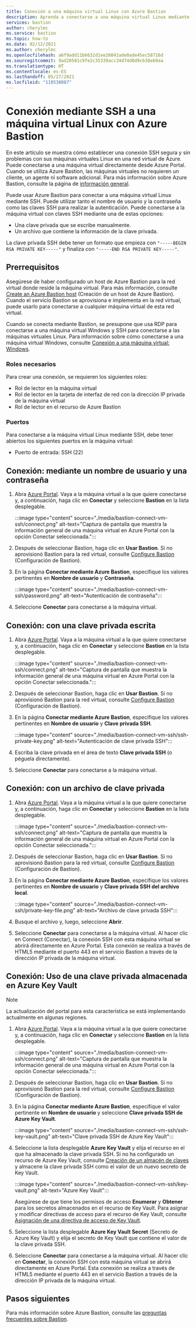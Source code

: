 ```yaml
---
title: Conexión a una máquina virtual Linux con Azure Bastion
description: Aprenda a conectarse a una máquina virtual Linux mediante Azure Bastion.
services: bastion
author: cherylmc
ms.service: bastion
ms.topic: how-to
ms.date: 02/12/2021
ms.author: cherylmc
ms.openlocfilehash: a6f9add11b6632d1ee26041ade0ade45ec58716d
ms.sourcegitcommit: 9ad20581c9fe2c35339acc34d74d0d9cb38eb9aa
ms.translationtype: HT
ms.contentlocale: es-ES
ms.lasthandoff: 05/27/2021
ms.locfileid: "110538087"
---
```

# <a name="connect-using-ssh-to-a-linux-virtual-machine-using-azure-bastion"></a>Conexión mediante SSH a una máquina virtual Linux con Azure Bastion

En este artículo se muestra cómo establecer una conexión SSH segura y sin problemas con sus máquinas virtuales Linux en una red virtual de Azure. Puede conectarse a una máquina virtual directamente desde Azure Portal. Cuando se utiliza Azure Bastion, las máquinas virtuales no requieren un cliente, un agente ni software adicional. Para más información sobre Azure Bastion, consulte la página de [información general](bastion-overview.md).

Puede usar Azure Bastion para conectar a una máquina virtual Linux mediante SSH. Puede utilizar tanto el nombre de usuario y la contraseña como las claves SSH para realizar la autenticación. Puede conectarse a la máquina virtual con claves SSH mediante una de estas opciones:

* Una clave privada que se escribe manualmente.
* Un archivo que contiene la información de la clave privada.

La clave privada SSH debe tener un formato que empieza con `"-----BEGIN RSA PRIVATE KEY-----"` y finaliza con `"-----END RSA PRIVATE KEY-----"`.

## <a name="prerequisites"></a>Prerrequisitos

Asegúrese de haber configurado un host de Azure Bastion para la red virtual donde reside la máquina virtual. Para más información, consulte [Create an Azure Bastion host](./tutorial-create-host-portal.md) (Creación de un host de Azure Bastion). Cuando el servicio Bastion se aprovisiona e implementa en la red virtual, puede usarlo para conectarse a cualquier máquina virtual de esta red virtual. 

Cuando se conecta mediante Bastion, se presupone que usa RDP para conectarse a una máquina virtual Windows y SSH para conectarse a las máquinas virtuales Linux. Para información sobre cómo conectarse a una máquina virtual Windows, consulte [Conexión a una máquina virtual: Windows](bastion-connect-vm-rdp.md).

### <a name="required-roles"></a>Roles necesarios

Para crear una conexión, se requieren los siguientes roles:

* Rol de lector en la máquina virtual
* Rol de lector en la tarjeta de interfaz de red con la dirección IP privada de la máquina virtual
* Rol de lector en el recurso de Azure Bastion

### <a name="ports"></a>Puertos

Para conectarse a la máquina virtual Linux mediante SSH, debe tener abiertos los siguientes puertos en la máquina virtual:

* Puerto de entrada: SSH (22)

## <a name="connect-using-username-and-password"></a><a name="username"></a>Conexión: mediante un nombre de usuario y una contraseña

1. Abra [Azure Portal](https://portal.azure.com). Vaya a la máquina virtual a la que quiere conectarse y, a continuación, haga clic en **Conectar** y seleccione **Bastion** en la lista desplegable.

   :::image type="content" source="./media/bastion-connect-vm-ssh/connect.png" alt-text="Captura de pantalla que muestra la información general de una máquina virtual en Azure Portal con la opción Conectar seleccionada.":::
1. Después de seleccionar Bastion, haga clic en **Usar Bastion**. Si no aprovisionó Bastion para la red virtual, consulte [Configure Bastion](./quickstart-host-portal.md) (Configuración de Bastion).
1. En la página **Conectar mediante Azure Bastion**, especifique los valores pertinentes en **Nombre de usuario** y **Contraseña**.

   :::image type="content" source="./media/bastion-connect-vm-ssh/password.png" alt-text="Autenticación de contraseña":::
1. Seleccione **Conectar** para conectarse a la máquina virtual.

## <a name="connect-manually-enter-a-private-key"></a><a name="privatekey"></a>Conexión: con una clave privada escrita

1. Abra [Azure Portal](https://portal.azure.com). Vaya a la máquina virtual a la que quiere conectarse y, a continuación, haga clic en **Conectar** y seleccione **Bastion** en la lista desplegable.

   :::image type="content" source="./media/bastion-connect-vm-ssh/connect.png" alt-text="Captura de pantalla que muestra la información general de una máquina virtual en Azure Portal con la opción Conectar seleccionada.":::
1. Después de seleccionar Bastion, haga clic en **Usar Bastion**. Si no aprovisionó Bastion para la red virtual, consulte [Configure Bastion](./quickstart-host-portal.md) (Configuración de Bastion).
1. En la página **Conectar mediante Azure Bastion**, especifique los valores pertinentes en **Nombre de usuario** y **Clave privada SSH**.

   :::image type="content" source="./media/bastion-connect-vm-ssh/ssh-private-key.png" alt-text="Autenticación de clave privada SSH":::
1. Escriba la clave privada en el área de texto **Clave privada SSH** (o péguela directamente).
1. Seleccione **Conectar** para conectarse a la máquina virtual.

## <a name="connect-using-a-private-key-file"></a><a name="ssh"></a>Conexión: con un archivo de clave privada

1. Abra [Azure Portal](https://portal.azure.com). Vaya a la máquina virtual a la que quiere conectarse y, a continuación, haga clic en **Conectar** y seleccione **Bastion** en la lista desplegable.

   :::image type="content" source="./media/bastion-connect-vm-ssh/connect.png" alt-text="Captura de pantalla que muestra la información general de una máquina virtual en Azure Portal con la opción Conectar seleccionada.":::
1. Después de seleccionar Bastion, haga clic en **Usar Bastion**. Si no aprovisionó Bastion para la red virtual, consulte [Configure Bastion](./quickstart-host-portal.md) (Configuración de Bastion).
1. En la página **Conectar mediante Azure Bastion**, especifique los valores pertinentes en **Nombre de usuario** y **Clave privada SSH del archivo local**.

   :::image type="content" source="./media/bastion-connect-vm-ssh/private-key-file.png" alt-text="Archivo de clave privada SSH":::

1. Busque el archivo y, luego, seleccione **Abrir**.
1. Seleccione **Conectar** para conectarse a la máquina virtual. Al hacer clic en Connect (Conectar), la conexión SSH con esta máquina virtual se abrirá directamente en Azure Portal. Esta conexión se realiza a través de HTML5 mediante el puerto 443 en el servicio Bastion a través de la dirección IP privada de la máquina virtual.

## <a name="connect-using-a-private-key-stored-in-azure-key-vault"></a><a name="akv"></a>Conexión: Uso de una clave privada almacenada en Azure Key Vault

>[!NOTE]
>La actualización del portal para esta característica se está implementando actualmente en algunas regiones.
>

1. Abra [Azure Portal](https://portal.azure.com). Vaya a la máquina virtual a la que quiere conectarse y, a continuación, haga clic en **Conectar** y seleccione **Bastion** en la lista desplegable.

   :::image type="content" source="./media/bastion-connect-vm-ssh/connect.png" alt-text="Captura de pantalla que muestra la información general de una máquina virtual en Azure Portal con la opción Conectar seleccionada.":::
1. Después de seleccionar Bastion, haga clic en **Usar Bastion**. Si no aprovisionó Bastion para la red virtual, consulte [Configure Bastion](./quickstart-host-portal.md) (Configuración de Bastion).
1. En la página **Conectar mediante Azure Bastion**, especifique el valor pertinente en **Nombre de usuario** y seleccione **Clave privada SSH de Azure Key Vault**.

   :::image type="content" source="./media/bastion-connect-vm-ssh/ssh-key-vault.png" alt-text="Clave privada SSH de Azure Key Vault":::
1. Seleccione la lista desplegable **Azure Key Vault** y elija el recurso en el que ha almacenado la clave privada SSH. Si no ha configurado un recurso de Azure Key Vault, consulte [Creación de un almacén de claves](../key-vault/general/quick-create-portal.md) y almacene la clave privada SSH como el valor de un nuevo secreto de Key Vault.

   :::image type="content" source="./media/bastion-connect-vm-ssh/key-vault.png" alt-text="Azure Key Vault":::

   Asegúrese de que tiene los permisos de acceso **Enumerar** y **Obtener** para los secretos almacenados en el recurso de Key Vault. Para asignar y modificar directivas de acceso para el recurso de Key Vault, consulte [Asignación de una directiva de acceso de Key Vault](../key-vault/general/assign-access-policy-portal.md).
1. Seleccione la lista desplegable **Azure Key Vault Secret** (Secreto de Azure Key Vault) y elija el secreto de Key Vault que contiene el valor de la clave privada SSH.
1. Seleccione **Conectar** para conectarse a la máquina virtual. Al hacer clic en **Conectar**, la conexión SSH con esta máquina virtual se abrirá directamente en Azure Portal. Esta conexión se realiza a través de HTML5 mediante el puerto 443 en el servicio Bastion a través de la dirección IP privada de la máquina virtual.

## <a name="next-steps"></a>Pasos siguientes

Para más información sobre Azure Bastion, consulte las [preguntas frecuentes sobre Bastion](bastion-faq.md). 
